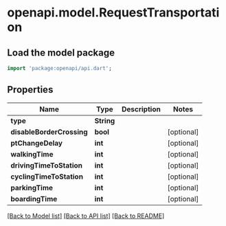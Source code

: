 # openapi.model.RequestTransportation

## Load the model package
```dart
import 'package:openapi/api.dart';
```

## Properties
Name | Type | Description | Notes
------------ | ------------- | ------------- | -------------
**type** | **String** |  | 
**disableBorderCrossing** | **bool** |  | [optional] 
**ptChangeDelay** | **int** |  | [optional] 
**walkingTime** | **int** |  | [optional] 
**drivingTimeToStation** | **int** |  | [optional] 
**cyclingTimeToStation** | **int** |  | [optional] 
**parkingTime** | **int** |  | [optional] 
**boardingTime** | **int** |  | [optional] 

[[Back to Model list]](../README.md#documentation-for-models) [[Back to API list]](../README.md#documentation-for-api-endpoints) [[Back to README]](../README.md)


